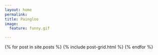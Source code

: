```yaml
---
layout: home
permalink:
title: Paingloo
image:
  feature: funny.gif

---
```


<div class="tiles">
{% for post in site.posts %}
	{% include post-grid.html %}
{% endfor %}
</div><!-- /.tiles -->
